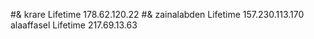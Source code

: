 #& krare Lifetime 178.62.120.22
#& zainalabden Lifetime 157.230.113.170
alaaffasel Lifetime 217.69.13.63
